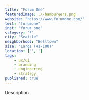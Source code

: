 ```yaml
---
title: "Forum One"
featuredImage: ./-hamburgers.png
website: "https://www.forumone.com/"
twit: "forumone"
inst: "forum_one"
category: "F"
city: "Seattle"
neighborhood: "Belltown"
size: "Large (41-100)"
location: ['','']
tags:
    - ux/ui
    - branding
    - engineering
    - strategy
published: true
---
```


Description

